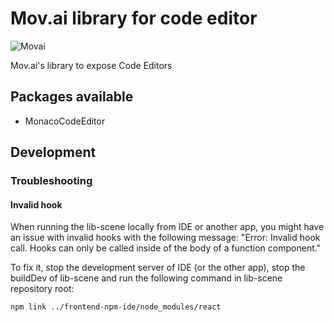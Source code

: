 # Mov.ai library for code editor

![Movai](https://www.mov.ai/wp-content/uploads/2021/06/MOV.AI-logo-3.png)

Mov.ai's library to expose Code Editors

## Packages available

- MonacoCodeEditor

## Development

### Troubleshooting

#### Invalid hook

When running the lib-scene locally from IDE or another app, you might have an issue with invalid hooks with the following message: "Error: Invalid hook call. Hooks can only be called inside of the body of a function component."

To fix it, stop the development server of IDE (or the other app), stop the buildDev of lib-scene and run the following command in lib-scene repository root:

`npm link ../frontend-npm-ide/node_modules/react`
